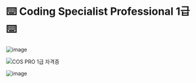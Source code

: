 # ⌨️ Coding Specialist Professional 1급 ⌨️

![image](https://user-images.githubusercontent.com/48934537/90975532-ff905100-e56f-11ea-854d-7a73a89f351f.png)

![COS PRO 1급 자격증](https://user-images.githubusercontent.com/48934537/92244582-1171dc80-eefe-11ea-9833-3fe78986c215.jpg)

![image](https://user-images.githubusercontent.com/48934537/90975598-a2e16600-e570-11ea-9cd9-72af8a68ac20.png)
